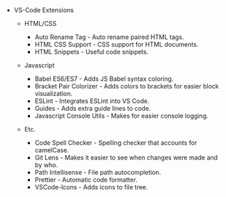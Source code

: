 * VS-Code Extensions

  * HTML/CSS

    * Auto Rename Tag - Auto rename paired HTML tags.
    * HTML CSS Support - CSS support for HTML documents.
    * HTML Snippets - Useful code snippets.

  * Javascript

    * Babel ES6/ES7 - Adds JS Babel syntax coloring.
    * Bracket Pair Colorizer - Adds colors to brackets for easier block visualization.
    * ESLint - Integrates ESLint into VS Code.
    * Guides - Adds extra guide lines to code.
    * Javascript Console Utils - Makes for easier console logging.

  * Etc.
    * Code Spell Checker - Spelling checker that accounts for camelCase.
    * Git Lens - Makes it easier to see when changes were made and by who.
    * Path Intellisense - File path autocompletion.
    * Prettier - Automatic code formatter.
    * VSCode-Icons - Adds icons to file tree.
